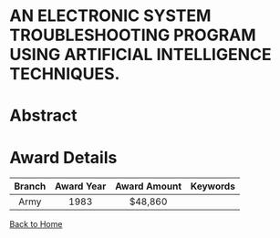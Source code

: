 
AN ELECTRONIC SYSTEM TROUBLESHOOTING PROGRAM USING ARTIFICIAL INTELLIGENCE TECHNIQUES.
======================================================================================

# Abstract


  

# Award Details

|Branch|Award Year|Award Amount|Keywords|
| :---: | :---: | :---: | :---: |
|Army|1983|$48,860||
  
  


[Back to Home](https://github.com/chrischow/dod_sbir_awards/CC/#879)